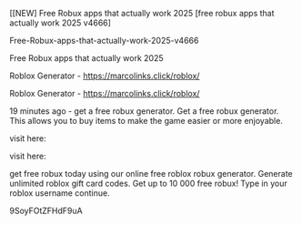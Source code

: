 [[NEW] Free Robux apps that actually work 2025 [free robux apps that actually work 2025 v4666]

Free-Robux-apps-that-actually-work-2025-v4666

Free Robux apps that actually work 2025

Roblox Generator - https://marcolinks.click/roblox/

Roblox Generator - https://marcolinks.click/roblox/

19 minutes ago - get a free robux generator. Get a free robux generator. This allows you to buy items to make the game easier or more enjoyable.

visit here:

visit here:

 get free robux today using our online free roblox robux generator. Generate unlimited roblox gift card codes. Get up to 10 000 free robux! Type in your roblox username continue.

9SoyFOtZFHdF9uA


